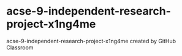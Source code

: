 # acse-9-independent-research-project-x1ng4me
acse-9-independent-research-project-x1ng4me created by GitHub Classroom
